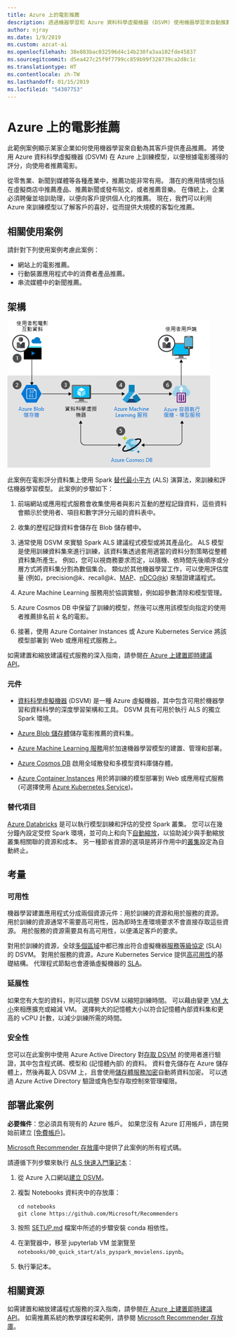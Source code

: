 ```yaml
---
title: Azure 上的電影推薦
description: 透過機器學習和 Azure 資料科學虛擬機器 (DSVM) 使用機器學習來自動推薦電影、產品和其他建議，以在 Azure 上訓練模型。
author: njray
ms.date: 1/9/2019
ms.custom: azcat-ai
ms.openlocfilehash: 38e883bac032596d4c14b230fa3aa102fde45837
ms.sourcegitcommit: d5ea427c25f9f7799cc859b99f328739ca2d8c1c
ms.translationtype: HT
ms.contentlocale: zh-TW
ms.lasthandoff: 01/15/2019
ms.locfileid: "54307753"
---
```

# <a name="movie-recommendations-on-azure"></a>Azure 上的電影推薦

此範例案例顯示某家企業如何使用機器學習來自動為其客戶提供產品推薦。 將使用 Azure 資料科學虛擬機器 (DSVM) 在 Azure 上訓練模型，以便根據電影獲得的評分，向使用者推薦電影。

從零售業、新聞到媒體等各種產業中，推薦功能非常有用。 潛在的應用情境包括在虛擬商店中推薦產品、推薦新聞或發布貼文，或者推薦音樂。 在傳統上，企業必須聘僱並培訓助理，以便向客戶提供個人化的推薦。 現在，我們可以利用 Azure 來訓練模型以了解客戶的喜好，從而提供大規模的客製化推薦。

## <a name="relevant-use-cases"></a>相關使用案例

請針對下列使用案例考慮此案例：

* 網站上的電影推薦。
* 行動裝置應用程式中的消費者產品推薦。
* 串流媒體中的新聞推薦。

## <a name="architecture"></a>架構

![用於訓練電影建議的機器學習模型架構][architecture]

此案例在電影評分資料集上使用 Spark [替代最小平方][als] (ALS) 演算法，來訓練和評估機器學習模型。 此案例的步驟如下：

1. 前端網站或應用程式服務會收集使用者與影片互動的歷程記錄資料，這些資料會顯示於使用者、項目和數字評分元組的資料表中。

2. 收集的歷程記錄資料會儲存在 Blob 儲存體中。

3. 通常使用 DSVM 來實驗 Spark ALS 建議程式模型或將其產品化。 ALS 模型是使用訓練資料集來進行訓練，該資料集透過套用適當的資料分割策略從整體資料集所產生。 例如，您可以視商務要求而定，以隨機、依時間先後順序或分層方式將資料集分割為數個集合。 類似於其他機器學習工作，可以使用評估度量 (例如，precision\@*k*、recall\@*k*、[MAP][map]、[nDCG\@k][ndcg]) 來驗證建議程式。

4. Azure Machine Learning 服務用於協調實驗，例如超參數清除和模型管理。

5. Azure Cosmos DB 中保留了訓練的模型，然後可以應用該模型向指定的使用者推薦排名前 *k* 名的電影。

6. 接著，使用 Azure Container Instances 或 Azure Kubernetes Service 將該模型部署到 Web 或應用程式服務上。

如需建置和縮放建議程式服務的深入指南，請參閱[在 Azure 上建置即時建議 API][ref-arch]。

### <a name="components"></a>元件

* [資料科學虛擬機器][dsvm] (DSVM) 是一種 Azure 虛擬機器，其中包含可用於機器學習和資料科學的深度學習架構和工具。 DSVM 具有可用於執行 ALS 的獨立 Spark 環境。

* [Azure Blob 儲存體][blob]儲存電影推薦的資料集。

* [Azure Machine Learning 服務][mls]用於加速機器學習模型的建置、管理和部署。

* [Azure Cosmos DB][cosmosdb] 啟用全域散發和多模型資料庫儲存體。

* [Azure Container Instances][aci] 用於將訓練的模型部署到 Web 或應用程式服務 (可選擇使用 [Azure Kubernetes Service][aks])。

### <a name="alternatives"></a>替代項目

[Azure Databricks][databricks] 是可以執行模型訓練和評估的受控 Spark 叢集。 您可以在幾分鐘內設定受控 Spark 環境，並可向上和向下[自動縮放][autoscale]，以協助減少與手動縮放叢集相關聯的資源和成本。 另一種節省資源的選項是將非作用中的[叢集][clusters]設定為自動終止。

## <a name="considerations"></a>考量

### <a name="availability"></a>可用性

機器學習建置應用程式分成兩個資源元件：用於訓練的資源和用於服務的資源。 用於訓練的資源通常不需要高可用性，因為即時生產環境要求不會直接存取這些資源。 用於服務的資源需要具有高可用性，以便滿足客戶的要求。

對用於訓練的資源，全球[多個區域][regions]中都已推出符合虛擬機器[服務等級協定][sla] (SLA) 的 DSVM。 對用於服務的資源，Azure Kubernetes Service 提供[高可用性][ha]的基礎結構。 代理程式節點也會遵循虛擬機器的 [SLA][sla-aks]。

### <a name="scalability"></a>延展性

如果您有大型的資料，則可以調整 DSVM 以縮短訓練時間。 可以藉由變更 [VM 大小][vm-size]來相應擴充或縮減 VM。 選擇夠大的記憶體大小以符合記憶體內部資料集和更高的 vCPU 計數，以減少訓練所需的時間。

### <a name="security"></a>安全性

您可以在此案例中使用 Azure Active Directory 對[存取 DSVM][dsvm-id] 的使用者進行驗證，其中包含程式碼、模型和 (記憶體內部) 的資料。 資料會先儲存在 Azure 儲存體上，然後再載入 DSVM 上，且會使用[儲存體服務加密][storage-security]自動將資料加密。 可以透過 Azure Active Directory 驗證或角色型存取控制來管理權限。

## <a name="deploy-this-scenario"></a>部署此案例

**必要條件**：您必須具有現有的 Azure 帳戶。 如果您沒有 Azure 訂用帳戶，請在開始前建立 [[免費帳戶]][free]。

[Microsoft Recommender 存放庫][github]中提供了此案例的所有程式碼。

請遵循下列步驟來執行 [ALS 快速入門筆記本][notebook]：

1. 從 Azure 入口網站[建立 DSVM][dsvm-ubuntu]。

2. 複製 Notebooks 資料夾中的存放庫：

    ```shell
    cd notebooks
    git clone https://github.com/Microsoft/Recommenders
    ```

3. 按照 [SETUP.md][setup] 檔案中所述的步驟安裝 conda 相依性。

4. 在瀏覽器中，移至 jupyterlab VM 並瀏覽至 `notebooks/00_quick_start/als_pyspark_movielens.ipynb`。

5. 執行筆記本。

## <a name="related-resources"></a>相關資源

如需建置和縮放建議程式服務的深入指南，請參閱[在 Azure 上建置即時建議 API][ref-arch]。 如需推薦系統的教學課程和範例，請參閱 [Microsoft Recommender 存放庫][github]。

[architecture]: ./media/architecture-movie-recommender.png
[aci]: /azure/container-instances/container-instances-overview
[aad]: /azure/active-directory-b2c/active-directory-b2c-overview
[aks]: /azure/aks/intro-kubernetes
[als]: https://spark.apache.org/docs/latest/ml-collaborative-filtering.html
[autoscale]: https://docs.azuredatabricks.net/user-guide/clusters/sizing.html#autoscaling
[blob]: /azure/storage/blobs/storage-blobs-introduction
[clusters]: https://docs.azuredatabricks.net/user-guide/clusters/configure.html
[cosmosdb]: /azure/cosmos-db/introduction
[databricks]: /azure/azure-databricks/what-is-azure-databricks
[dsvm]: /azure/machine-learning/data-science-virtual-machine/overview
[dsvm-id]: /azure/machine-learning/data-science-virtual-machine/dsvm-common-identity
[dsvm-ubuntu]: /azure/machine-learning/data-science-virtual-machine/dsvm-ubuntu-intro
[free]: https://azure.microsoft.com/free/?WT.mc_id=A261C142F
[github]: https://github.com/Microsoft/Recommenders
[ha]: /azure/aks/container-service-quotas
[map]: https://en.wikipedia.org/wiki/Evaluation_measures_(information_retrieval)
[mls]: /azure/machine-learning/service/
[n-tier]: /azure/architecture/reference-architectures/n-tier/n-tier-cassandra
[ndcg]: https://en.wikipedia.org/wiki/Discounted_cumulative_gain
[notebook]: https://github.com/Microsoft/Recommenders/notebooks/00_quick_start/als_pyspark_movielens.ipynb
[ref-arch]: /azure/architecture/reference-architectures/ai/real-time-recommendation
[regions]: https://azure.microsoft.com/en-us/global-infrastructure/services/?products=virtual-machines&regions=all
[resiliency]: /azure/architecture/resiliency/
[sec-docs]: /azure/security/
[setup]: https://github.com/Microsoft/Recommenders/blob/master/SETUP.md%60
[sla]: https://azure.microsoft.com/en-us/support/legal/sla/virtual-machines/v1_8/
[sla-aks]: https://azure.microsoft.com/en-us/support/legal/sla/kubernetes-service/v1_0/
[storage-security]: /azure/storage/common/storage-service-encryption
[vm-size]: /azure/virtual-machines/virtual-machines-linux-change-vm-size
